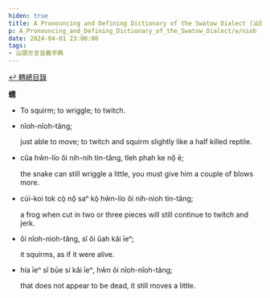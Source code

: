 ```yaml
---
hiden: true
title: A Pronouncing and Defining Dictionary of the Swatow Dialect (汕頭方言音義字典) / nioh
p: A_Pronouncing_and_Defining_Dictionary_of_the_Swatow_Dialect/w/nioh
date: 2024-04-01 23:00:00
tags: 
- 汕頭方言音義字典
---
```


[↩️ 轉總目錄](/A_Pronouncing_and_Defining_Dictionary_of_the_Swatow_Dialect)


**蠕**
- To squirm; to wriggle; to twitch.

- nîoh-nîoh-tăng;

  just able to move; to twitch and squirm slightly like a half killed reptile.

- cûa hŵn-lío ŏi nih-nih tin-tăng, tîeh phah ke nŏ̤ ē;

  the snake can still wriggle a little, you must give him a couple of blows more.

- cúi-koi tok cò̤ nŏ̤ saⁿ kò̤ hŵn-lío ŏi nih-nioh tin-tăng;

  a frog when cut in two or three pieces will still continue to twitch and jerk.

- ŏi nîoh-nìoh-tăng, sĭ ŏi ûah kâi īeⁿ;

  it squirms, as if it were alive.

- hía īeⁿ sĭ būe sí kâi īeⁿ, hŵn ŏi nîoh-nîoh-tăng;

  that does not appear to be dead, it still moves a little.